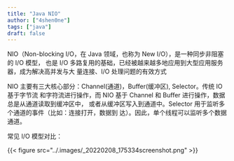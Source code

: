 ```yaml
---
title: "Java NIO"
author: ["4shen0ne"]
tags: ["java"]
draft: false
---
```


NIO（Non-blocking I/O，在 Java 领域，也称为 New I/O），是一种同步非阻塞的 I/O 模型，
也是 I/O 多路复用的基础，已经被越来越多地应用到大型应用服务器，成为解决高并发与大
量连接、I/O 处理问题的有效方式

NIO 主要有三大核心部分：Channel(通道)，Buffer(缓冲区), Selector。传统 IO 基于字节流
和字符流进行操作，而 NIO 基于 Channel 和 Buffer 进行操作，数据总是从通道读取到缓冲区中，
或者从缓冲区写入到通道中。Selector 用于监听多个通道的事件（比如：连接打开，数据到
达）。因此，单个线程可以监听多个数据通道。

常见 I/O 模型对比：

{{< figure src="../.images/_20220208_175334screenshot.png" >}}
